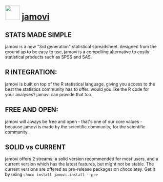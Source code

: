 # <img src="https://cdn.jsdelivr.net/gh/olafhaag/chocolatey-packages@master/automatic/jamovi/jamovi.png" width="48" height="48"/> [jamovi](https://chocolatey.org/packages/jamovi)

## STATS MADE SIMPLE

jamovi is a new "3rd generation" statistical spreadsheet. designed from the ground up to be easy to use, jamovi is a compelling alternative to costly statistical products such as SPSS and SAS.

## R INTEGRATION:

jamovi is built on top of the R statistical language, giving you access to the best the statistics community has to offer. would you like the R code for your analyses? jamovi can provide that too.

## FREE AND OPEN:

jamovi will always be free and open - that's one of our core values - because jamovi is made by the scientific community, for the scientific community.

## SOLID vs CURRENT
jamovi offers 2 streams: a solid version recommended for most users, and a current version which has the latest features, but might not be stable.
The current versions are offered as pre-release packages on chocolatey. Get it by using `choco install jamovi.install --pre`
